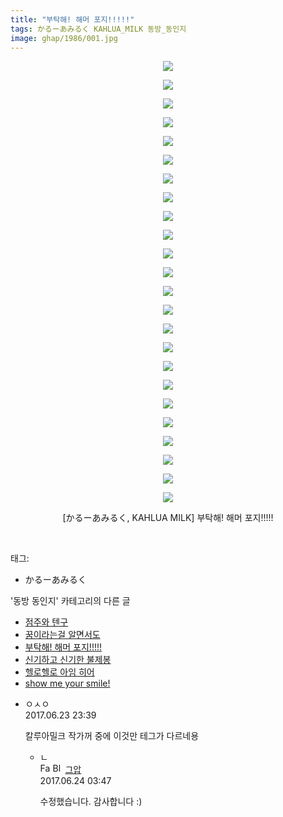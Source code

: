 ```yaml
---
title: "부탁해! 해머 포지!!!!!"
tags: かるーあみるく KAHLUA_MILK 동방_동인지
image: ghap/1986/001.jpg
---
```

<div class="article">
<p style="text-align: center; clear: none; float: none;"><img src="{{ site.nasurl }}/ghap/1986/001.jpg"/></p>
<p style="text-align: center; clear: none; float: none;"><img src="{{ site.nasurl }}/ghap/1986/002.jpg"/></p>
<p style="text-align: center; clear: none; float: none;"><img src="{{ site.nasurl }}/ghap/1986/003.jpg"/></p>
<p style="text-align: center; clear: none; float: none;"><img src="{{ site.nasurl }}/ghap/1986/004.jpg"/></p>
<p style="text-align: center; clear: none; float: none;"><img src="{{ site.nasurl }}/ghap/1986/005.jpg"/></p>
<p style="text-align: center; clear: none; float: none;"><img src="{{ site.nasurl }}/ghap/1986/006.jpg"/></p>
<p style="text-align: center; clear: none; float: none;"><img src="{{ site.nasurl }}/ghap/1986/007.jpg"/></p>
<p style="text-align: center; clear: none; float: none;"><img src="{{ site.nasurl }}/ghap/1986/008.jpg"/></p>
<p style="text-align: center; clear: none; float: none;"><img src="{{ site.nasurl }}/ghap/1986/009.jpg"/></p>
<p style="text-align: center; clear: none; float: none;"><img src="{{ site.nasurl }}/ghap/1986/010.jpg"/></p>
<p style="text-align: center; clear: none; float: none;"><img src="{{ site.nasurl }}/ghap/1986/011.jpg"/></p>
<p style="text-align: center; clear: none; float: none;"><img src="{{ site.nasurl }}/ghap/1986/012.jpg"/></p>
<p style="text-align: center; clear: none; float: none;"><img src="{{ site.nasurl }}/ghap/1986/013.jpg"/></p>
<p style="text-align: center; clear: none; float: none;"><img src="{{ site.nasurl }}/ghap/1986/014.jpg"/></p>
<p style="text-align: center; clear: none; float: none;"><img src="{{ site.nasurl }}/ghap/1986/015.jpg"/></p>
<p style="text-align: center; clear: none; float: none;"><img src="{{ site.nasurl }}/ghap/1986/016.jpg"/></p>
<p style="text-align: center; clear: none; float: none;"><img src="{{ site.nasurl }}/ghap/1986/017.jpg"/></p>
<p style="text-align: center; clear: none; float: none;"><img src="{{ site.nasurl }}/ghap/1986/018.jpg"/></p>
<p style="text-align: center; clear: none; float: none;"><img src="{{ site.nasurl }}/ghap/1986/019.jpg"/></p>
<p style="text-align: center; clear: none; float: none;"><img src="{{ site.nasurl }}/ghap/1986/020.jpg"/></p>
<p style="text-align: center; clear: none; float: none;"><img src="{{ site.nasurl }}/ghap/1986/021.jpg"/></p>
<p style="text-align: center; clear: none; float: none;"><img src="{{ site.nasurl }}/ghap/1986/022.jpg"/></p>
<p style="text-align: center; clear: none; float: none;"><img src="{{ site.nasurl }}/ghap/1986/023.jpg"/></p>
<p style="text-align: center; clear: none; float: none;"><img src="{{ site.nasurl }}/ghap/1986/024.jpg"/></p>
<p style="text-align: center; clear: none; float: none;">[かるーあみるく, KAHLUA MILK] 부탁해! 해머 포지!!!!!</p>
<p><br/></p>
</div><div class="tagTrail">
<p>태그: </p>
<ul>
<li>かるーあみるく</li>
</ul>
</div><div class="another">
<p>'동방 동인지' 카테고리의 다른 글</p>
<ul>
<li><a href="/2016-09-04-ghap_1989">점주와 텐구</a></li>
<li><a href="/2016-09-04-ghap_1987">꿈이라는걸 알면서도</a></li>
<li><a href="/2016-09-04-ghap_1986">부탁해! 해머 포지!!!!!</a></li>
<li><a href="/2016-09-04-ghap_1985">신기하고 신기한 불제봉</a></li>
<li><a href="/2016-09-04-ghap_1983">헬로헬로 아임 히어</a></li>
<li><a href="/2016-09-03-ghap_1982">show me your smile!</a></li>
</ul>
</div><div class="cb_module cb_fluid">
<div class="cb_wrt cb_profile">
<div class="comment">
<ul>
<li class="cb_thumb_off" id="comment15020940">
<div class="cb_comment_area">
<div class="cb_info_area">
<div class="cb_section">
<span class="cb_nick_name">ㅇㅅㅇ</span>
</div>
<div class="cb_section">
<span class="cb_date">2017.06.23 23:39 </span>
</div>
</div>
<div class="cb_dsc_comment">
<p class="cb_dsc">
											칼루아밀크 작가꺼 중에 이것만 테그가 다르네용 
										</p>
</div>
<ul>
<li class="cb_thumb_off" id="comment15021033">
<span class="cb_bu_subnode">ㄴ</span>
<div class="cb_comment_area">
<div class="cb_info_area">
<div class="cb_section">
<span class="cb_nick_name"><img alt="Favicon of https://ghaptouhou.tistory.com" height="16" onerror="this.onerror=null;this.parentNode.removeChild(this)" src="https://ghaptouhou.tistory.com/favicon.ico" width="16"/> <img alt="BlogIcon" height="16" onerror="this.parentNode.removeChild(this)" src="https://ghaptouhou.tistory.com/index.gif" width="16"/> <a href="https://ghaptouhou.tistory.com" onclick="return openLinkInNewWindow(this)"> 그압</a><span class="tistoryProfileLayerTrigger" onclick='TistoryProfile.show(event, this, {"title":"\uc800\uae30 \uc774\uac70 \ub098\uc911\uc5d0 \uc218\uc815 \uac00\ub2a5\ud558\ub098\uc694","url":"https:\/\/ghap.tistory.com","nickname":"\uadf8\uc555","items":[]}); return false;'></span></span>
</div>
<div class="cb_section">
<span class="cb_date">2017.06.24 03:47 </span>
</div>
</div>
<div class="cb_dsc_comment">
<p class="cb_dsc">
																수정했습니다. 감사합니다 :)
															</p>
</div>
</div>
</li>
</ul>
</div></li>
</ul>
</div>
</div><!-- commentList close -->
</div>